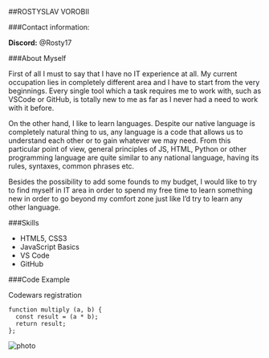 ##ROSTYSLAV VOROBII

###Contact information:

**Discord:** @Rosty17


###About Myself

First of all I must to say that I have no IT experience at all. My current occupation lies in completely different area and I have to start from the very beginnings. Every single tool which a task requires me to work with, such as VSCode or GitHub, is totally new to me as far as I never had a need to work with it before.

On the other hand, I like to learn languages. Despite our native language is completely natural thing to us, any language is a code that allows us to understand each other or to gain whatever we may need. From this particular point of view, general principles of JS, HTML, Python or other programming language are quite similar to any national language, having its rules, syntaxes, common phrases etc.

Besides the possibility to add some founds to my budget, I would like to try to find myself in IT area in order to spend my free time to learn something new in order to go beyond my comfort zone just like I’d try to learn any other language.


###Skills

* HTML5, CSS3
* JavaScript Basics
* VS Code
* GitHub


###Code Example

Codewars registration
```
function multiply (a, b) {
  const result = (a * b);
  return result;
};
```



![photo](~/RSschool-CV/rv.jpg)